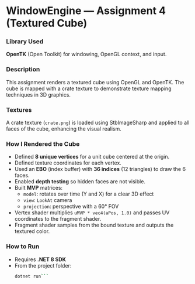 # WindowEngine — Assignment 4 (Textured Cube)

### Library Used
**OpenTK** (Open Toolkit) for windowing, OpenGL context, and input.

### Description
This assignment renders a textured cube using OpenGL and OpenTK. The cube is mapped with a crate texture to demonstrate texture mapping techniques in 3D graphics.

### Textures
A crate texture (`crate.png`) is loaded using StbImageSharp and applied to all faces of the cube, enhancing the visual realism.

### How I Rendered the Cube
- Defined **8 unique vertices** for a unit cube centered at the origin.
- Defined texture coordinates for each vertex.
- Used an **EBO** (index buffer) with **36 indices** (12 triangles) to draw the 6 faces.
- Enabled **depth testing** so hidden faces are not visible.
- Built **MVP** matrices:
  - `model`: rotates over time (Y and X) for a clear 3D effect
  - `view`: `LookAt` camera
  - `projection`: perspective with a 60° FOV
- Vertex shader multiplies `uMVP * vec4(aPos, 1.0)` and passes UV coordinates to the fragment shader.
- Fragment shader samples from the bound texture and outputs the textured color.

### How to Run
- Requires **.NET 8 SDK**
- From the project folder:
  ```bash
  dotnet run```